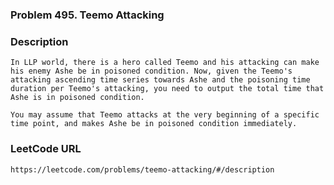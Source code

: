 ### Problem 495. Teemo Attacking

### Description 
	In LLP world, there is a hero called Teemo and his attacking can make his enemy Ashe be in poisoned condition. Now, given the Teemo's attacking ascending time series towards Ashe and the poisoning time duration per Teemo's attacking, you need to output the total time that Ashe is in poisoned condition.

	You may assume that Teemo attacks at the very beginning of a specific time point, and makes Ashe be in poisoned condition immediately.
### LeetCode URL 
	https://leetcode.com/problems/teemo-attacking/#/description